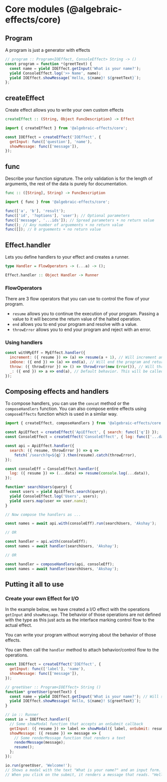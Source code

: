 
# Core modules (@algebraic-effects/core)

## Program
A program is just a generator with effects

```js
// program :: Program<IOEffect, ConsoleEffect> String -> ()
const program = function *(greetText) {
  const name = yield IOEffect.getInput('What is your name?');
  yield ConsoleEffect.log('>> Name', name);
  yield IOEffect.showMessage(`Hello, ${name}! ${greetText}`);
};
```


## createEffect
Create effect allows you to write your own custom effects

```haskell
createEffect :: (String, Object FuncDescription) -> Effect
```

```js
import { createEffect } from '@algebraic-effects/core';

const IOEffect = createEffect('IOEffect', {
  getInput: func(['question'], 'name'),
  showMessage: func(['message']),
});
```

## func
Describe your function signature. The only validation is for the length of arguments, the rest of the data is purely for documentation.

```haskell
func :: ([String], String) -> FuncDescription
```

```js
import { func } from '@algebraic-effects/core';

func(['a', 'b'], 'result');
func(['id', '?options'], 'user'); // Optional parameters
func(['message', '...ids']); // Spread parameters + no return value
func(); // Any number of arguements + no return value
func([]); // 0 arguements + no return value
```



## Effect.handler
Lets you define handlers to your effect and creates a runner.

```haskell
type Handler = FlowOperators -> (...a) -> ();

Effect.handler :: Object Handler -> Runner
```

### FlowOperators

There are 3 flow operators that you can use to control the flow of your program.
* `resume` allows you to continue the execution of your program. Passing a value to it will become the return value of the halted operation.
* `end` allows you to end your program and resolve with a value.
* `throwError` allows you to end your program and reject with an error.

### Using handlers

```js
const withMyEff = MyEffect.handler({
  increment: ({ resume }) => (a) => resume(a + 1), // Will increment and return a + 1 after the yield
  imDone: ({ end }) => (a) => end(a), // Will end the program and return a
  throw: ({ throwError }) => () => throwError(new Error()), // Will throw out of the program for you to catch
  _: ({ end }) => a => end(a), // Default behavior. This will be called for any yielded value thats not an effect operation and at the end of the program.
});
```



## Composing effects and handlers

To compose handlers, you can use the `concat` method or the `composeHandlers` function.
You can also compose entire effects using `composeEffects` function which is used in a similar way.

```js
import { createEffect, composeHandlers } from '@algebraic-effects/core';

const ApiEffect = createEffect('ApiEffect', { search: func(['q']) });
const ConsoleEffect = createEffect('ConsoleEffect', { log: func(['...data']) });

const api = ApiEffect.handler({
  search: ({ resume, throwError }) => q =>
    fetch(`/search?q=${q}`).then(resume).catch(throwError),
});

const consoleEff = ConsoleEffect.handler({
  log: ({ resume }) => (...data) => resume(console.log(...data)),
});

function* searchUsers(query) {
  const users = yield ApiEffect.search(query);
  yield ConsoleEffect.log('Users', users);
  yield users.map(user => user.name);
}

// Now compose the handlers as ...

const names = await api.with(consoleEff).run(searchUsers, 'Akshay');

// OR

const handler = api.with(consoleEff);
const names = await handler(searchUsers, 'Akshay');

// OR

const handler = composeHandlers(api, consoleEff);
const names = await handler(searchUsers, 'Akshay');
```




## Putting it all to use

### Create your own Effect for I/O
In the example below, we have created a I/O effect with the operations `getInput` and `showMessage`. The behavior of those operations are not defined with the type as this just acts as the interface marking control flow to the actual effect.

You can write your program without worrying about the behavior of those effects.

You can then call the `handler` method to attach behavior/control flow to the operations.

```js
const IOEffect = createEffect('IOEffect', {
  getInput: func(['label'], 'name'),
  showMessage: func(['message']),
});

// greetUser :: Program<IOEffect> String ()
function* greetUser(greetText) {
  const name = yield IOEffect.getInput('What is your name?'); // Will show the modal to a user and halt the execution till the user submits their response.
  yield IOEffect.showMessage(`Hello, ${name}! ${greetText}`);
}

// io :: Runner
const io = IOEffect.handler({
  // Some showModal function that accepts an onSubmit callback
  getInput: ({ resume }) => label => showModal({ label, onSubmit: resume }),
  showMessage: ({ resume }) => message => {
    // Some renderMessage function that renders a text
    renderMessage(message);
    resume();
  };
});

io.run(greetUser, 'Welcome!');
// Shows a modal with the text "What is your name?" and an input form.
// When you click on the submit, it renders a message that reads. "Hello Akshay! Welcome!"
```
